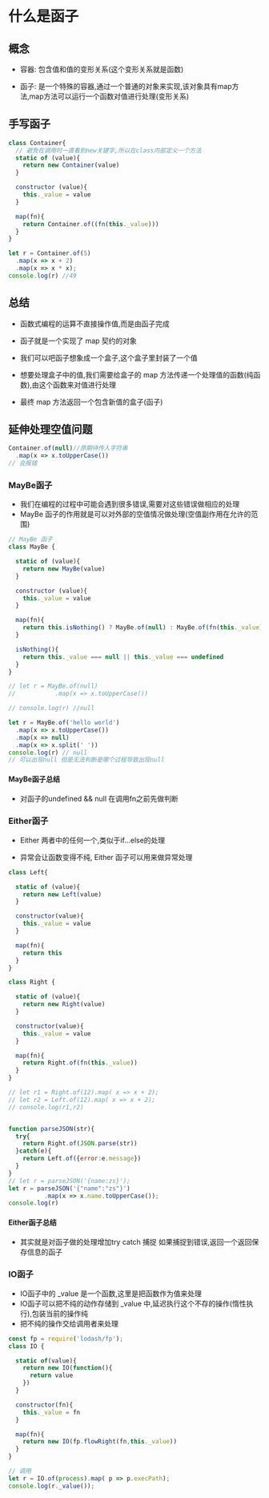 # 什么是函子

## 概念

- 容器: 包含值和值的变形关系(这个变形关系就是函数)

- 函子: 是一个特殊的容器,通过一个普通的对象来实现,该对象具有map方法,map方法可以运行一个函数对值进行处理(变形关系)

## 手写函子

```js
class Container{
  // 避免在调用时一直看到new关键字,所以在class内部定义一个方法
  static of (value){
    return new Container(value)
  }

  constructor (value){
    this._value = value
  }

  map(fn){
    return Container.of((fn(this._value)))
  }
}

let r = Container.of(5)
  .map(x => x + 2)
  .map(x => x * x);
console.log(r) //49
```

## 总结

- 函数式编程的运算不直接操作值,而是由函子完成

- 函子就是一个实现了 map 契约的对象

- 我们可以吧函子想象成一个盒子,这个盒子里封装了一个值

- 想要处理盒子中的值,我们需要给盒子的 map 方法传递一个处理值的函数(纯函数),由这个函数来对值进行处理

- 最终 map 方法返回一个包含新值的盒子(函子)

## 延伸处理空值问题

```js
Container.of(null)//原期待传入字符串
  .map(x => x.toUpperCase())
// 会报错
```

### MayBe函子
- 我们在编程的过程中可能会遇到很多错误,需要对这些错误做相应的处理
- MayBe 函子的作用就是可以对外部的空值情况做处理(空值副作用在允许的范围)

```js
// MayBe 函子
class MayBe {

  static of (value){
    return new MayBe(value)
  }

  constructor (value){
    this._value = value
  }

  map(fn){
    return this.isNothing() ? MayBe.of(null) : MayBe.of(fn(this._value))
  }

  isNothing(){
    return this._value === null || this._value === undefined
  }
}

// let r = MayBe.of(null)
//           .map(x => x.toUpperCase())

// console.log(r) //null

let r = MayBe.of('hello world')
  .map(x => x.toUpperCase())
  .map(x => null)
  .map(x => x.split(' '))
console.log(r) // null 
// 可以出现null 但是无法判断是哪个过程导致出现null
```

#### MayBe函子总结

- 对函子的undefined && null 在调用fn之前先做判断

### Either函子

- Either 两者中的任何一个,类似于if...else的处理

- 异常会让函数变得不纯, Either 函子可以用来做异常处理

```js
class Left{

  static of (value){
    return new Left(value)
  }

  constructor(value){
    this._value = value
  }

  map(fn){
    return this
  }
}

class Right {

  static of (value){
    return new Right(value)
  }

  constructor(value){
    this._value = value
  }

  map(fn){
    return Right.of(fn(this._value))
  }
}

// let r1 = Right.of(12).map( x => x + 2);
// let r2 = Left.of(12).map( x => x + 2);
// console.log(r1,r2)


function parseJSON(str){
  try{
    return Right.of(JSON.parse(str))
  }catch(e){
    return Left.of({error:e.message})
  }
}
// let r = parseJSON('{name:zs}');
let r = parseJSON('{"name":"zs"}')
          .map(x => x.name.toUpperCase());
console.log(r)
```

#### Either函子总结

- 其实就是对函子做的处理增加try catch 捕捉 如果捕捉到错误,返回一个返回保存信息的函子

### IO函子

- IO函子中的 _value 是一个函数,这里是把函数作为值来处理
- IO函子可以把不纯的动作存储到 _value 中,延迟执行这个不存的操作(惰性执行),包装当前的操作纯
- 把不纯的操作交给调用者来处理

```js
const fp = require('lodash/fp');
class IO {

  static of(value){
    return new IO(function(){
      return value
    })
  }

  constructor(fn){
    this._value = fn
  }

  map(fn){
    return new IO(fp.flowRight(fn,this._value))
  }
}

// 调用
let r = IO.of(process).map( p => p.execPath);
console.log(r._value());
```

